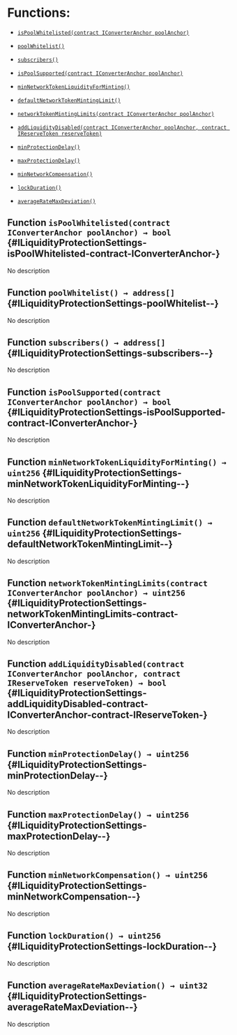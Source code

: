 # Functions:

- [`isPoolWhitelisted(contract IConverterAnchor poolAnchor)`](#ILiquidityProtectionSettings-isPoolWhitelisted-contract-IConverterAnchor-)

- [`poolWhitelist()`](#ILiquidityProtectionSettings-poolWhitelist--)

- [`subscribers()`](#ILiquidityProtectionSettings-subscribers--)

- [`isPoolSupported(contract IConverterAnchor poolAnchor)`](#ILiquidityProtectionSettings-isPoolSupported-contract-IConverterAnchor-)

- [`minNetworkTokenLiquidityForMinting()`](#ILiquidityProtectionSettings-minNetworkTokenLiquidityForMinting--)

- [`defaultNetworkTokenMintingLimit()`](#ILiquidityProtectionSettings-defaultNetworkTokenMintingLimit--)

- [`networkTokenMintingLimits(contract IConverterAnchor poolAnchor)`](#ILiquidityProtectionSettings-networkTokenMintingLimits-contract-IConverterAnchor-)

- [`addLiquidityDisabled(contract IConverterAnchor poolAnchor, contract IReserveToken reserveToken)`](#ILiquidityProtectionSettings-addLiquidityDisabled-contract-IConverterAnchor-contract-IReserveToken-)

- [`minProtectionDelay()`](#ILiquidityProtectionSettings-minProtectionDelay--)

- [`maxProtectionDelay()`](#ILiquidityProtectionSettings-maxProtectionDelay--)

- [`minNetworkCompensation()`](#ILiquidityProtectionSettings-minNetworkCompensation--)

- [`lockDuration()`](#ILiquidityProtectionSettings-lockDuration--)

- [`averageRateMaxDeviation()`](#ILiquidityProtectionSettings-averageRateMaxDeviation--)

## Function `isPoolWhitelisted(contract IConverterAnchor poolAnchor) → bool` {#ILiquidityProtectionSettings-isPoolWhitelisted-contract-IConverterAnchor-}

No description

## Function `poolWhitelist() → address[]` {#ILiquidityProtectionSettings-poolWhitelist--}

No description

## Function `subscribers() → address[]` {#ILiquidityProtectionSettings-subscribers--}

No description

## Function `isPoolSupported(contract IConverterAnchor poolAnchor) → bool` {#ILiquidityProtectionSettings-isPoolSupported-contract-IConverterAnchor-}

No description

## Function `minNetworkTokenLiquidityForMinting() → uint256` {#ILiquidityProtectionSettings-minNetworkTokenLiquidityForMinting--}

No description

## Function `defaultNetworkTokenMintingLimit() → uint256` {#ILiquidityProtectionSettings-defaultNetworkTokenMintingLimit--}

No description

## Function `networkTokenMintingLimits(contract IConverterAnchor poolAnchor) → uint256` {#ILiquidityProtectionSettings-networkTokenMintingLimits-contract-IConverterAnchor-}

No description

## Function `addLiquidityDisabled(contract IConverterAnchor poolAnchor, contract IReserveToken reserveToken) → bool` {#ILiquidityProtectionSettings-addLiquidityDisabled-contract-IConverterAnchor-contract-IReserveToken-}

No description

## Function `minProtectionDelay() → uint256` {#ILiquidityProtectionSettings-minProtectionDelay--}

No description

## Function `maxProtectionDelay() → uint256` {#ILiquidityProtectionSettings-maxProtectionDelay--}

No description

## Function `minNetworkCompensation() → uint256` {#ILiquidityProtectionSettings-minNetworkCompensation--}

No description

## Function `lockDuration() → uint256` {#ILiquidityProtectionSettings-lockDuration--}

No description

## Function `averageRateMaxDeviation() → uint32` {#ILiquidityProtectionSettings-averageRateMaxDeviation--}

No description
